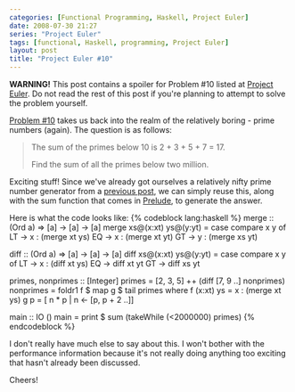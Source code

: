 ```yaml
---
categories: [Functional Programming, Haskell, Project Euler]
date: 2008-07-30 21:27
series: "Project Euler"
tags: [functional, Haskell, programming, Project Euler]
layout: post
title: "Project Euler #10"
---
```

<strong>WARNING!</strong> This post contains a spoiler for Problem #10 listed at <a href="http://projecteuler.net/" title="Project Euler">Project Euler</a>. Do not read the rest of this post if you're planning to attempt to solve the problem yourself.

<!--more-->

<a title="Project Euler #10" href="http://projecteuler.net/index.php?section=problems&amp;id=10">Problem #10</a> takes us back into the realm of the relatively boring - prime numbers (again). The question is as follows:<blockquote><p>The sum of the primes below 10 is 2 + 3 + 5 + 7 = 17.

Find the sum of all the primes below two million.</p></blockquote>
Exciting stuff! Since we've already got ourselves a relatively nifty prime number generator from a <a title="Project Euler #7" href="/posts/project-euler-7/">previous post</a>, we can simply reuse this, along with the sum function that comes in <a title="Prelude" href="http://www.haskell.org/ghc/docs/latest/html/libraries/base/Prelude.html">Prelude</a>, to generate the answer.

Here is what the code looks like:
{% codeblock lang:haskell %}
merge :: (Ord a) => [a] -> [a] -> [a]
merge xs@(x:xt) ys@(y:yt) =
  case compare x y of
    LT -> x : (merge xt ys)
    EQ -> x : (merge xt yt)
    GT -> y : (merge xs yt)

diff :: (Ord a) => [a] -> [a] -> [a]
diff xs@(x:xt) ys@(y:yt) =
  case compare x y of
    LT -> x : (diff xt ys)
    EQ -> diff xt yt
    GT -> diff xs yt

primes, nonprimes :: [Integer]
primes    = [2, 3, 5] ++ (diff [7, 9 ..] nonprimes)
nonprimes = foldr1 f $ map g $ tail primes
  where
    f (x:xt) ys = x : (merge xt ys)
    g p         = [ n * p | n <- [p, p + 2 ..]]

main :: IO ()
main = print $ sum (takeWhile (<2000000) primes)
{% endcodeblock %}

I don't really have much else to say about this. I won't bother with the performance information because it's not really doing anything too exciting that hasn't already been discussed.

Cheers!
